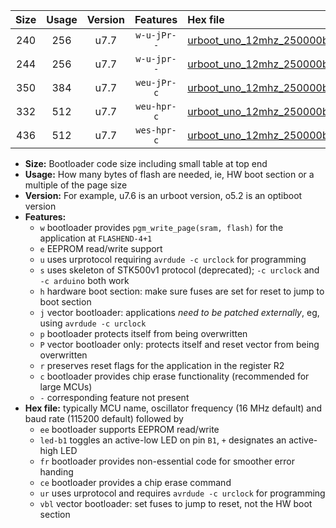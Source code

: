 |Size|Usage|Version|Features|Hex file|
|:-:|:-:|:-:|:-:|:--|
|240|256|u7.7|`w-u-jPr--`|[urboot_uno_12mhz_250000bps_led+b5_ur_vbl.hex](https://raw.githubusercontent.com/stefanrueger/urboot.hex/main/boards/uno/fcpu_12mhz/250000_bps/urboot_uno_12mhz_250000bps_led+b5_ur_vbl.hex)|
|244|256|u7.7|`w-u-jpr--`|[urboot_uno_12mhz_250000bps_led+b5_fr_ur_vbl.hex](https://raw.githubusercontent.com/stefanrueger/urboot.hex/main/boards/uno/fcpu_12mhz/250000_bps/urboot_uno_12mhz_250000bps_led+b5_fr_ur_vbl.hex)|
|350|384|u7.7|`weu-jPr-c`|[urboot_uno_12mhz_250000bps_ee_led+b5_fr_ce_ur_vbl.hex](https://raw.githubusercontent.com/stefanrueger/urboot.hex/main/boards/uno/fcpu_12mhz/250000_bps/urboot_uno_12mhz_250000bps_ee_led+b5_fr_ce_ur_vbl.hex)|
|332|512|u7.7|`weu-hpr-c`|[urboot_uno_12mhz_250000bps_ee_led+b5_fr_ce_ur.hex](https://raw.githubusercontent.com/stefanrueger/urboot.hex/main/boards/uno/fcpu_12mhz/250000_bps/urboot_uno_12mhz_250000bps_ee_led+b5_fr_ce_ur.hex)|
|436|512|u7.7|`wes-hpr-c`|[urboot_uno_12mhz_250000bps_ee_led+b5_fr_ce.hex](https://raw.githubusercontent.com/stefanrueger/urboot.hex/main/boards/uno/fcpu_12mhz/250000_bps/urboot_uno_12mhz_250000bps_ee_led+b5_fr_ce.hex)|

- **Size:** Bootloader code size including small table at top end
- **Usage:** How many bytes of flash are needed, ie, HW boot section or a multiple of the page size
- **Version:** For example, u7.6 is an urboot version, o5.2 is an optiboot version
- **Features:**
  + `w` bootloader provides `pgm_write_page(sram, flash)` for the application at `FLASHEND-4+1`
  + `e` EEPROM read/write support
  + `u` uses urprotocol requiring `avrdude -c urclock` for programming
  + `s` uses skeleton of STK500v1 protocol (deprecated); `-c urclock` and `-c arduino` both work
  + `h` hardware boot section: make sure fuses are set for reset to jump to boot section
  + `j` vector bootloader: applications *need to be patched externally*, eg, using `avrdude -c urclock`
  + `p` bootloader protects itself from being overwritten
  + `P` vector bootloader only: protects itself and reset vector from being overwritten
  + `r` preserves reset flags for the application in the register R2
  + `c` bootloader provides chip erase functionality (recommended for large MCUs)
  + `-` corresponding feature not present
- **Hex file:** typically MCU name, oscillator frequency (16 MHz default) and baud rate (115200 default) followed by
  + `ee` bootloader supports EEPROM read/write
  + `led-b1` toggles an active-low LED on pin `B1`, `+` designates an active-high LED
  + `fr` bootloader provides non-essential code for smoother error handing
  + `ce` bootloader provides a chip erase command
  + `ur` uses urprotocol and requires `avrdude -c urclock` for programming
  + `vbl` vector bootloader: set fuses to jump to reset, not the HW boot section
